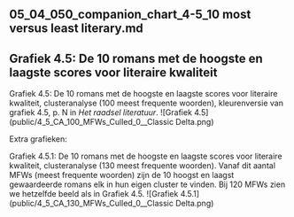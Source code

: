 05_04_050_companion_chart_4-5_10 most versus least literary.md
---
Grafiek 4.5: De 10 romans met de hoogste en laagste scores voor literaire kwaliteit
---
Grafiek 4.5: De 10 romans met de hoogste en laagste scores voor literaire kwaliteit, clusteranalyse (100 meest frequente woorden), kleurenversie van grafiek 4.5, p. N in *Het raadsel literatuur*.
![Grafiek 4.5](public/4_5_CA_100_MFWs_Culled_0__Classic Delta.png)

Extra grafieken:

Grafiek 4.5.1:  De 10 romans met de hoogste en laagste scores voor literaire kwaliteit, clusteranalyse (130 meest frequente woorden). Vanaf dit aantal MFWs (meest frequente woorden) zijn de 10 hoogst en laagst gewaardeerde romans elk in hun eigen cluster te vinden. Bij 120 MFWs zien we hetzelfde beeld als in Grafiek 4.5.
![Grafiek 4.5.1](public/4_5_CA_130_MFWs_Culled_0__Classic Delta.png)
